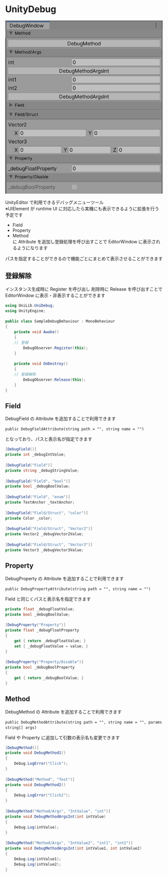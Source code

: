 # UnityDebug

![EditorWindow](https://github.com/yawaLib/ImageUploader/blob/master/UniDebug/Top.png)

UnityEditor で利用できるデバッグメニューツール  
※UIElement が runtime UI に対応したら実機にも表示できるように拡張を行う予定です

* Field
* Property
* Method  
に Attribute を追加し登録処理を呼び出すことで EditorWindow に表示されるようになります

パスを指定することができるので機能ごとにまとめて表示させることができます

## 登録解除

インスタンス生成時に Register を呼び出し 削除時に Release を呼び出すことで  
EditorWindow に表示・非表示することができます

```cs
using UniLib.UniDebug;
using UnityEngine;

public class SampleDebugBehaviour : MonoBehaviour
{
	private void Awake()
	{
  	// 登録
		DebugObserver.Register(this);
	}

	private void OnDestroy()
	{
  	// 登録解除
		DebugObserver.Release(this);
	}
}
```

## Field
DebugField の Attribute を追加することで利用できます

`public DebugFieldAttribute(string path = "", string name = "")`

となっており、パスと表示名が指定できます

```cs
[DebugField()]
private int _debugIntValue;
		
[DebugField("Field")]
private string _debugStringValue;
		
[DebugField("Field", "bool")]
private bool _debugBoolValue;
		
[DebugField("Field", "enum")]
private TextAnchor _textAnchor;
		
[DebugField("Field/Struct", "color")]
private Color _color;
		
[DebugField("Field/Struct", "Vector2")]
private Vector2 _debugVector2Value;
		
[DebugField("Field/Struct", "Vector3")]
private Vector3 _debugVector3Value;
```

## Property
DebugProperty の Attribute を追加することで利用できます

`public DebugPropertyAttribute(string path = "", string name = "")`

Field と同じくパスと表示名を指定できます

```cs
private float _debugFloatValue;
private bool _debugBoolValue;

[DebugProperty("Property")]
private float _debugFloatProperty
{
	get { return _debugFloatValue; }
	set { _debugFloatValue = value; }
}
		
[DebugProperty("Property/Disable")]
private bool _debugBoolProperty
{
	get { return _debugBoolValue; }
}
```

## Method
DebugMethod の Attribute を追加することで利用できます

`public DebugMethodAttribute(string path = "", string name = "", params string[] args)`

Field や Property に追加して引数の表示名も変更できます

```cs
[DebugMethod()]
private void DebugMethod1()
{
	Debug.LogError("Click");
}

[DebugMethod("Method", "Test")]
private void DebugMethod2()
{
	Debug.LogError("Click2");
}
		
[DebugMethod("Method/Args", "IntValue", "int")]
private void DebugMethodArgsInt(int intValue)
{
	Debug.Log(intValue);
}
		
[DebugMethod("Method/Args", "IntValue2", "int1", "int2")]
private void DebugMethodArgsInt(int intValue1, int intValue2)
{
	Debug.Log(intValue1);
	Debug.Log(intValue2);
}
```
